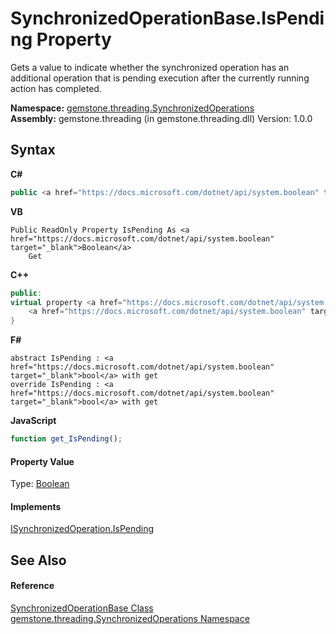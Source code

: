 # SynchronizedOperationBase.IsPending Property 
 

Gets a value to indicate whether the synchronized operation has an additional operation that is pending execution after the currently running action has completed.

**Namespace:**&nbsp;<a href="1f40f322-ebc7-b97d-11c0-ccf540bd3b46">gemstone.threading.SynchronizedOperations</a><br />**Assembly:**&nbsp;gemstone.threading (in gemstone.threading.dll) Version: 1.0.0

## Syntax

**C#**<br />
``` C#
public <a href="https://docs.microsoft.com/dotnet/api/system.boolean" target="_blank">bool</a> IsPending { get; }
```

**VB**<br />
``` VB
Public ReadOnly Property IsPending As <a href="https://docs.microsoft.com/dotnet/api/system.boolean" target="_blank">Boolean</a>
	Get
```

**C++**<br />
``` C++
public:
virtual property <a href="https://docs.microsoft.com/dotnet/api/system.boolean" target="_blank">bool</a> IsPending {
	<a href="https://docs.microsoft.com/dotnet/api/system.boolean" target="_blank">bool</a> get () sealed;
}
```

**F#**<br />
``` F#
abstract IsPending : <a href="https://docs.microsoft.com/dotnet/api/system.boolean" target="_blank">bool</a> with get
override IsPending : <a href="https://docs.microsoft.com/dotnet/api/system.boolean" target="_blank">bool</a> with get
```

**JavaScript**<br />
``` JavaScript
function get_IsPending();

```


#### Property Value
Type: <a href="https://docs.microsoft.com/dotnet/api/system.boolean" target="_blank">Boolean</a>

#### Implements
<a href="557e7b57-a7a5-f325-566a-c41d83dccd8f">ISynchronizedOperation.IsPending</a><br />

## See Also


#### Reference
<a href="8a08de6d-bbac-0406-89f3-5e0f87457eb3">SynchronizedOperationBase Class</a><br /><a href="1f40f322-ebc7-b97d-11c0-ccf540bd3b46">gemstone.threading.SynchronizedOperations Namespace</a><br />